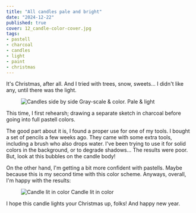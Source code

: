 ```yaml
---
title: "All candles pale and bright"
date: "2024-12-22"
published: true
cover: 12_candle-color-cover.jpg
tags:
- pastell
- charcoal
- candles
- light
- paint
- christmas
---
```


It's Christmas, after all. And I tried with trees, snow, sweets... I didn't like 
any, until there was the light.

<!-- excerpt -->

<figure class="text-center flex justify-center flex-col">
    <img src="/assets/img/posts/12_candles-side-by-side.jpg" alt="Candles side by side" />
    <caption>Gray-scale & color. Pale & light</caption>
</figure>

This time, I first rehearsh; drawing a separate sketch in charcoal before going into full pastell colors. 

The good part about it is, I found a proper use for one of my tools. I bought a set of pencils a few weeks ago. They came 
with some extra tools, including a brush who also drops water. I've been trying to use it for solid colors in the 
background, or to degrade shadows... The results were poor. But, look at this bubbles on the candle body!

On the other hand, I'm getting a bit more confident with pastells. Maybe because this is my second time with 
this color scheme. Anyways, overall, I'm happy with the results:

<figure class="text-center flex justify-center flex-col">
    <img src="/assets/img/posts/12_candle-color.jpg" alt="Candle lit in color" />
    <caption>Candle lit in color</caption>
</figure>

I hope this candle lights your Christmas up, folks! And happy new year.
